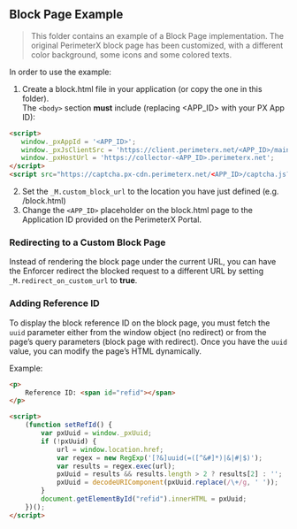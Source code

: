 Block Page Example 
-----------------
> This folder contains an example of a Block Page implementation. The original PerimeterX block page has been customized, with a different color background, some icons and some colored texts.

In order to use the example:

1. Create a block.html file in your application (or copy the one in this folder).   
 The `<body>` section **must** include (replacing <APP_ID> with your  PX App ID):

 ```html
<script>
    window._pxAppId = '<APP_ID>';
    window._pxJsClientSrc = 'https://client.perimeterx.net/<APP_ID>/main.min.js';
    window._pxHostUrl = 'https://collector-<APP_ID>.perimeterx.net';
 </script>
 <script src="https://captcha.px-cdn.perimeterx.net/<APP_ID>/captcha.js?a=b&m=0"></script>
```

2. Set the `_M.custom_block_url` to the location you have just defined (e.g. /block.html)
3. Change the `<APP_ID>` placeholder on the block.html page to the Application ID provided on the PerimeterX Portal.

### Redirecting to a Custom Block Page
Instead of rendering the block page under the current URL, you can have the Enforcer redirect the blocked request to a different URL by setting `_M.redirect_on_custom_url` to **true**.

### Adding Reference ID
To display the block reference ID on the block page, you must fetch the `uuid` parameter either from the window object (no redirect) or from the page’s query parameters (block page with redirect). Once you have the `uuid` value, you can modify the page’s HTML dynamically.

Example:

```html
<p>
    Reference ID: <span id="refid"></span>
</p>
```
```html
<script>
    (function setRefId() {
        var pxUuid = window._pxUuid;
        if (!pxUuid) {
            url = window.location.href;
            var regex = new RegExp('[?&]uuid(=([^&#]*)|&|#|$)');
            var results = regex.exec(url);
            pxUuid = results && results.length > 2 ? results[2] : '';
            pxUuid = decodeURIComponent(pxUuid.replace(/\+/g, ' '));
        }
        document.getElementById("refid").innerHTML = pxUuid;
    })();
</script>
```
